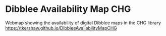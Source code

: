 # Dibblee Availability Map CHG

Webmap showing the availability of digital Dibblee maps in the CHG library
<BR>
 https://tkershaw.github.io/DibbleeAvailabilityMapCHG
